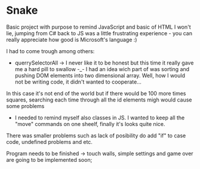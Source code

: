 # Snake

Basic project with purpose to remind JavaScript and basic of HTML I won't lie, jumping from C# back to JS was a little frustrating experience - you can really appreciate how good is Microsoft's language :)

I had to come trough among others:

- querrySelectorAll -> I never like it to be honest but this time it really gave me a hard pill to swallow -_- 
I had an idea wich part of was sorting and pushing DOM elements into two dimensional array. Well, how I would not be writing code, it didn't wanted to cooperate...

In this case it's not end of the world but if there would be 100 more times squares, searching each time through all the id elements migh would cause some problems

- I needed to remind myself also classes in JS. I wanted to keep all the "move" commands on one sheelf, finally it's looks quite nice.

There was smaller problems such as lack of posibility do add "if" to case code, undefined problems and etc.

Program needs to be finished -> touch walls, simple settings and game over are going to be implemented soon;
